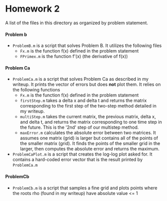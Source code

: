 # Homework 2

A list of the files in this directory as organized by problem statement.

#### Problem b
 - `ProblemB.m` is a script that solves Problem B. It utilizes the following files
   - `Fx.m` is the function f(x) defined in the problem statement
   - `FPrimex.m` is the function f'(x) (the derivative of f(x))

#### Problem Ca
 - `ProblemCa.m` is a script that solves Problem Ca as described in my writeup. It prints the vector of errors but does **not** plot them. It relies on the following functions
   - `Fx.m` is the function f(x) defined in the problem statement
   - `firstStep.m` takes a delta x and delta t and returns the matrix corresponding to the first step of the two-step method detailed in my writeup.
   - `multiStep.m` takes the current matrix, the previous matrix, delta x, and delta t, and returns the matrix corresponding to one time step in the future. This is the '2nd' step of our multistep method.
   - `maxError.m` calculates the absolute error between two matrices. It assumes one matrix (grid) is larger but contains all of the points of the smaller matrix (grid). It finds the points of the smaller grid in the larger, then computes the absolute error and returns the maximum.
 - `ProblemCaPlot.m` is a script that creates the log-log plot asked for. It contains a hard-coded error vector that is the result printed by `ProblemCa.m`
 
#### ProblemCb
 - `ProblemCb.m` is a script that samples a fine grid and plots points where the roots rho (found in my writeup) have absolute value <= 1
